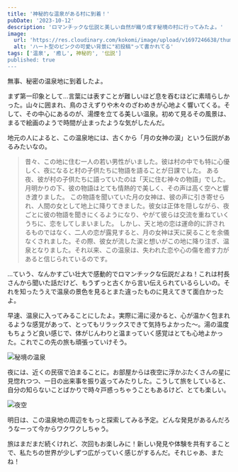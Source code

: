 ```yaml
---
title: '神秘的な温泉がある村に到着！'
pubDate: '2023-10-12'
description: 'ロマンチックな伝説と美しい自然が織り成す秘境の村に行ってみたよ。'
image:
  url: 'https://res.cloudinary.com/kokomi/image/upload/v1697246638/thumbs/posts/village_ouzgcw.webp'
  alt: 'ハート型のピンクの可愛い背景に"初投稿"って書かれてる'
tags: ['温泉', '癒し', 神秘的', '伝説']
published: true
---
```


無事、秘密の温泉地に到着したよ。

まず第一印象として...言葉には表すことが難しいほど息を吞むほどに素晴らしかった。山々に囲まれ、鳥のさえずりや木々のざわめきが心地よく響いてくる。そして、その中心にあるのが、湯煙を立てる美しい温泉。初めて見るその風景は、まるで絵画のようで時間が止まったような気がしたんだ。

地元の人によると、この温泉地には、古くから「月の女神の涙」という伝説があるみたいなの。

> 昔々、この地に住む一人の若い男性がいました。彼は村の中でも特に心優しく、夜になると村の子供たちに物語を語ることが日課でした。
> ある夜、彼が村の子供たちに語っていたのは「天に住む神々の物語」でした。月明かりの下、彼の物語はとても情熱的で美しく、その声は高く空へと響き渡りました。
> この物語を聞いていた月の女神は、彼の声に引き寄せられ、人間の女として地上に降りてきました。彼女は正体を隠しながら、夜ごとに彼の物語を聞きにくるようになり、やがて彼らは交流を重ねていくうちに、恋をしてしまいました。
> しかし、天と地の恋は運命的に許されるものではなく、二人の恋が露見すると、月の女神は天に戻ることを余儀なくされました。その際、彼女が流した涙と想いがこの地に降り注ぎ、温泉となりました。それ以来、この温泉は、失われた恋や心の傷を癒す力があると信じられているのです。

...ていう、なんかすごい壮大で感動的でロマンチックな伝説だよね！これは村長さんから聞いた話だけど、もうずっと古くから言い伝えられているらしいの。それを知ったうえで温泉の景色を見るとまた違ったものに見えてきて面白かったよ。

早速、温泉に入ってみることにしたよ。実際に湯に浸かると、心が温かく包まれるような感覚があって、とってもリラックスできて気持ちよかった～。湯の温度もちょうど良い感じで、体がじんわりと温まっていく感覚はとても心地よかった。これでこの先の旅も頑張っていけそう。

![秘境の温泉](https://res.cloudinary.com/kokomi/image/upload/v1697199578/posts/2023/onsen_yblpag.webp)

夜には、近くの民宿で泊まることに。お部屋からは夜空に浮かぶたくさんの星に見惚れつつ、一日の出来事を振り返ってみたりした。こうして旅をしていると、自分の知らないことばかりで時々戸惑っちゃうこともあるけど、とても楽しい。

![夜空](https://res.cloudinary.com/kokomi/image/upload/v1697193872/posts/2023/yado_s1hzyk.webp)

明日は、この温泉地の周辺をもっと探索してみる予定。どんな発見があるんだろうなーって今からワクワクしちゃう。

旅はまだまだ続くけれど、次回もお楽しみに！新しい発見や体験を共有することで、私たちの世界が少しずつ広がっていく感じがするんだ。それじゃあ、またね！
